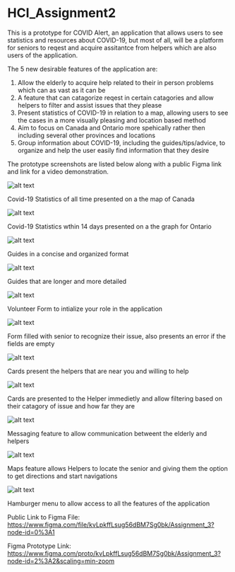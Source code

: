 # HCI_Assignment2
This is a prototype for COVID Alert, an application that allows users to see statistics and resources about COVID-19, but most of all, will be a platform for seniors to reqest and acquire assitantce from helpers which are also users of the application. 

The 5 new desirable features of the application are:
1. Allow the elderly to acquire help related to their in person problems which can as vast as it can be
2. A feature that can catagorize reqest in certain catagories and allow helpers to filter and assist issues that they please
3. Present statistics of COVID-19 in relation to a map, allowing users to see the cases in a more visually pleasing and location based method
4. Aim to focus on Canada and Ontario more spehically rather then including several other provinces and locations
5. Group information about COVID-19, including the guides/tips/advice, to organize and help the user easily find information that they desire

The prototype screenshots are listed below along with a public Figma link and link for a video demonstration.

![alt text](https://github.com/SriAmin/HCI_Assignment3/blob/main/Assignment3_Screenshots/Maps_Canada.png)

Covid-19 Statistics of all time presented on a the map of Canada

![alt text](https://github.com/SriAmin/HCI_Assignment3/blob/main/Assignment3_Screenshots/Statistics_Ontario.png)

Covid-19 Statistics wthin 14 days presented on a the graph for Ontario

![alt text](https://github.com/SriAmin/HCI_Assignment3/blob/main/Assignment3_Screenshots/Guide_Short.png)

Guides in a concise and organized format

![alt text](https://github.com/SriAmin/HCI_Assignment3/blob/main/Assignment3_Screenshots/Guide_Long.png)

Guides that are longer and more detailed

![alt text](https://github.com/SriAmin/HCI_Assignment3/blob/main/Assignment3_Screenshots/Volunteer_Form.png)

Volunteer Form to intialize your role in the application

![alt text](https://github.com/SriAmin/HCI_Assignment3/blob/main/Assignment3_Screenshots/Senior_Form_Filled.png)

Form filled with senior to recognize their issue, also presents an error if the fields are empty

![alt text](https://github.com/SriAmin/HCI_Assignment3/blob/main/Assignment3_Screenshots/Senior_Card.png)

Cards present the helpers that are near you and willing to help

![alt text](https://github.com/SriAmin/HCI_Assignment3/blob/main/Assignment3_Screenshots/Helper_Card_Filtered.png)

Cards are presented to the Helper immedietly and allow filtering based on their catagory of issue and how far they are

![alt text](https://github.com/SriAmin/HCI_Assignment3/blob/main/Assignment3_Screenshots/Volunteer_Message.png)

Messaging feature to allow communication betweent the elderly and helpers

![alt text](https://github.com/SriAmin/HCI_Assignment3/blob/main/Assignment3_Screenshots/Maps.png)

Maps feature allows Helpers to locate the senior and giving them the option to get directions and start navigations

![alt text](https://github.com/SriAmin/HCI_Assignment3/blob/main/Assignment3_Screenshots/Hamburger%20Menu.png)

Hamburger menu to allow access to all the features of the application


Public Link to Figma File: https://www.figma.com/file/kvLpkffLsug56dBM7Sg0bk/Assignment_3?node-id=0%3A1

Figma Prototype Link: https://www.figma.com/proto/kvLpkffLsug56dBM7Sg0bk/Assignment_3?node-id=2%3A2&scaling=min-zoom
